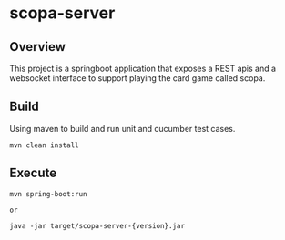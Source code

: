 # scopa-server
## Overview
This project is a springboot application that exposes a REST apis and
a websocket interface to support playing the card game called scopa.

## Build
Using maven to build and run unit and cucumber test cases.
```
mvn clean install
```

## Execute
```
mvn spring-boot:run

or 

java -jar target/scopa-server-{version}.jar
```
